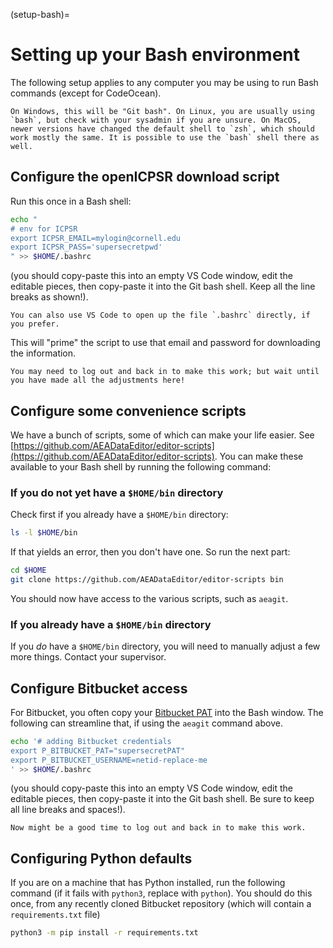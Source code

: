 (setup-bash)=
# Setting up your Bash environment

The following setup applies to any computer you may be using to run Bash commands (except for CodeOcean).

```{note}
On Windows, this will be "Git bash". On Linux, you are usually using `bash`, but check with your sysadmin if you are unsure. On MacOS, newer versions have changed the default shell to `zsh`, which should work mostly the same. It is possible to use the `bash` shell there as well. 
```

## Configure the openICPSR download script

Run this once in a Bash shell:

```bash
echo "
# env for ICPSR
export ICPSR_EMAIL=mylogin@cornell.edu
export ICPSR_PASS='supersecretpwd' 
" >> $HOME/.bashrc
```
(you should copy-paste this into an empty VS Code window, edit the editable pieces, then copy-paste it into the Git bash shell. Keep all the line breaks as shown!).

```{note}
You can also use VS Code to open up the file `.bashrc` directly, if you prefer.
```

This will "prime" the script to use that email and password for downloading the information. 

```{warning}
You may need to log out and back in to make this work; but wait until you have made all the adjustments here!
```

## Configure some convenience scripts

We have a bunch of scripts, some of which can make your life easier. See [https://github.com/AEADataEditor/editor-scripts](https://github.com/AEADataEditor/editor-scripts). You can make these available to your Bash shell by running the following command:

### If you do not yet have a `$HOME/bin` directory

Check first if you already have a `$HOME/bin` directory:

```bash
ls -l $HOME/bin
```

If that yields an error, then you don't have one. So run the next part:

```bash
cd $HOME
git clone https://github.com/AEADataEditor/editor-scripts bin
```

You should now have access to the various scripts, such as `aeagit`.

### If you already have a `$HOME/bin` directory

If you *do* have a `$HOME/bin` directory, you will need to manually adjust a few more things. Contact your supervisor.

## Configure Bitbucket access

For Bitbucket, you often copy your [Bitbucket PAT](bitbucket-authentication) into the Bash window. The following can streamline that, if using the `aeagit` command above.

```bash
echo '# adding Bitbucket credentials
export P_BITBUCKET_PAT="supersecretPAT" 
export P_BITBUCKET_USERNAME=netid-replace-me
' >> $HOME/.bashrc
```

(you should copy-paste this into an empty VS Code window, edit the editable pieces, then copy-paste it into the Git bash shell. Be sure to keep all line breaks and spaces!).


```{warning}
Now might be a good time to log out and back in to make this work.
```

## Configuring Python defaults

If you are on a machine that has Python installed, run the following command (if it fails with `python3`, replace with `python`). You should do this once, from any recently cloned Bitbucket repository (which will contain a `requirements.txt` file)

```bash
python3 -m pip install -r requirements.txt
```
